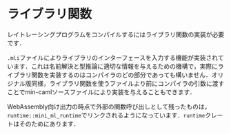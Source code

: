 # ライブラリ関数

レイトレーシングプログラムをコンパイルするにはライブラリ関数の実装が必要です．

`.mli`ファイルによりライブラリのインターフェースを入力する機能が実装されています．これは名前解決と型推論に適切な情報を与えるための機構で，実際にライブラリ関数を実装するのはコンパイラのどの部分であっても構いません．オリジナル版同様，ライブラリ関数を使うファイルより前にコンパイラの引数に渡すことでmin-camlソースファイルにより実装を与えることもできます．

WebAssembly向け出力の時点で外部の関数呼び出しとして残ったものは，`runtime::mini_ml_runtime`でリンクされるようになっています．`runtime`クレートはそのためにあります．
